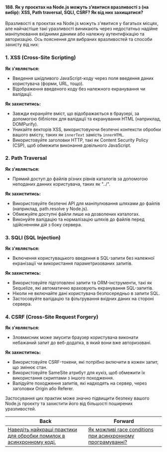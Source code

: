 #### 188. Як у проєктах на Node.js можуть з’явитися вразливості з (на вибір): XSS, Path traversal, SQLI, CSRF? Як від них захищатися?

Вразливості в проєктах на Node.js можуть з'явитися у багатьох місцях, але найчастіше такі уразливості виникають через недостатньо надійне маніпулювання вхідними даними або належну аутентифікацію та авторизацію. Ось пояснення для вибраних вразливостей та способи захисту від них:

### 1. XSS (Cross-Site Scripting)
**Як з'являється:**
- Введення шкідливого JavaScript-коду через поля введення даних користувача (форми, URL, тощо).
- Відображення введеного коду без належного екранування чи валідації.

**Як захиститись:**
- Завжди екрануйте вміст, що відображається в браузері, за допомогою бібліотек для валідації та екранування HTML (наприклад, DOMPurify).
- Уникайте векторів XSS, використовуючи безпечні контексти обробки вашого вмісту, таких як `innerText` замість `innerHTML`.
- Використовуйте заголовки HTTP, такі як Content Security Policy (CSP), щоб обмежити виконання довільного JavaScript.

### 2. Path Traversal
**Як з'являється:**
- Прямий доступ до файлів різних рівнів каталогів за допомогою неподаних данних користувача, таких як "../".

**Як захиститись:**
- Використовуйте безпечні API для маніпулювання шляхами до файлів (наприклад, path.resolve у Node.js).
- Обмежуйте доступні файли лише на дозволених каталогах.
- Виконуйте валідацію та нормалізацію шляхів до файлів перед здійсненням дій з боку сервера.

### 3. SQLI (SQL Injection)
**Як з'являється:**
- Включення користувацького введення в SQL-запити без належної екранізації чи використання параметризованих запитів.

**Як захиститись:**
- Використовуйте підготовлені запити та ORM-інструменти, такі як Sequelize, які автоматично враховують екранування SQL-запитів.
- Ніколи не включайте дані користувача безпосередньо в запити SQL.
- Застосовуйте валідацію та фільтрування вхідних даних на стороні сервера.

### 4. CSRF (Cross-Site Request Forgery)
**Як з'являється:**
- Зловмисник може змусити браузер користувача виконати небажаний запит до веб-додатка, в який вони вже авторизовані.

**Як захиститись:**
- Використовуйте CSRF-токени, які потрібно включити в кожен запит, що змінює стан.
- Використовуйте SameSite атрибут для кукіз, щоб обмежити їх використання скриптами з іншого походження.
- Валідуйте походження запитів, які надходять на сервер, через заголовки Origin або Referer.

Застосування цих практик може значно підвищити безпеку вашого Node.js проєкту та захистити його від більшості поширених уразливостей.

| Back | Forward |
|---|---|
| [Наведіть найкращі практики для обробки помилок в асинхронному коді.](/ua/strong-middle/questions-for-an-application-programmer-on-nodejs/187-what-are-best-practices-for-handling-errors-in-asynchronous-code.md)  | [Як можливі race conditions при асинхронному програмуванні?](/ua/strong-middle/questions-for-an-application-programmer-on-nodejs/what-are-possible-race-conditions-in-asynchronous-programming.md) |